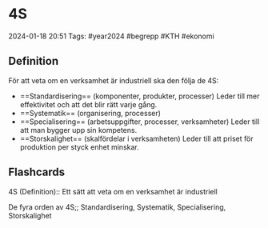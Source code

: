 # 4S

2024-01-18 20:51
Tags: #year2024 #begrepp #KTH #ekonomi

## Definition

För att veta om en verksamhet är industriell ska den följa de 4S:

- ==Standardisering== (komponenter, produkter, processer)
Leder till mer effektivitet och att det blir rätt varje gång.
- ==Systematik== (organisering, processer)
- ==Specialisering== (arbetsuppgifter, processer, verksamheter)
Leder till att man bygger upp sin kompetens.
- ==Storskalighet== (skalfördelar i verksamheten)
Leder till att priset för produktion per styck enhet minskar.

## Flashcards

4S (Definition):: Ett sätt att veta om en verksamhet är industriell
<!--SR:!2024-01-23,1,230!2024-01-25,3,250-->

De fyra orden av 4S;; Standardisering, Systematik, Specialisering, Storskalighet
<!--SR:!2024-01-23,1,230-->

